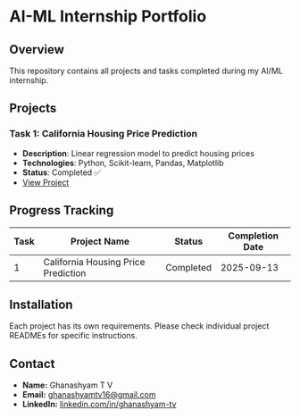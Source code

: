 # AI-ML Internship Portfolio

## Overview
This repository contains all projects and tasks completed during my AI/ML internship.

## Projects

### Task 1: California Housing Price Prediction
- **Description**: Linear regression model to predict housing prices
- **Technologies**: Python, Scikit-learn, Pandas, Matplotlib
- **Status**: Completed ✅
- [View Project](./task1-california-housing/README.md)

## Progress Tracking
| Task | Project Name | Status | Completion Date |
|------|-------------|---------|----------------|
| 1 | California Housing Price Prediction | Completed | 2025-09-13 |

## Installation
Each project has its own requirements. Please check individual project READMEs for specific instructions.

## Contact
- **Name:** Ghanashyam T V  
- **Email:** [ghanashyamtv16@gmail.com](mailto:ghanashyamtv16@gmail.com)  
- **LinkedIn:** [linkedin.com/in/ghanashyam-tv](https://www.linkedin.com/in/ghanashyam-tv)

